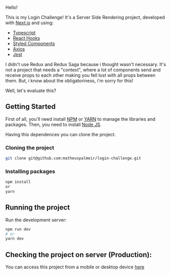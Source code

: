Hello!

This is my Login Challenge! It's a Server Side Rendering project, developed with [Next.js](https://nextjs.org/) and using: 

* [Typescript](https://www.typescriptlang.org/)
* [React Hooks](https://pt-br.reactjs.org/docs/hooks-intro.html)
* [Styled Components](https://styled-components.com/docs/api)
* [Axios](https://www.npmjs.com/package/axios) 
* [Jest](https://jestjs.io/)

I didn't use Redux and Redux Saga because i thought wasn't necessary. It's not a project that needs a "context", where a lot of components send and receive props to each other making you fell lost with all props between them. But, i know about the obligatoriness, i'm sorry for this! 

Well, let's evaluate this?

## Getting Started
First of all, you'll need install [NPM](https://www.npmjs.com/get-npm) or [YARN](https://classic.yarnpkg.com/en/docs/install/#windows-stable) to manage the libraries and packages. Then, you need to install [Node JS](https://nodejs.org/en/download/). 

Having this dependences you can clone the project.

### Cloning the project 

```bash
git clone git@github.com:matheuspalmeir/login-challenge.git
```

### Installing packages

```bash
npm install
or
yarn 
```
## Running the project

Run the development server:

```bash
npm run dev
# or
yarn dev
```
## Checking the project on server (Production): 

You can access this project from a mobile or desktop device [here](https://login-challenge-delta.vercel.app/)
